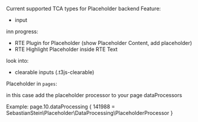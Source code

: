 Current supported TCA types for Placeholder backend Feature:

- input

inn progress:

- RTE Plugin for Placeholder (show Placeholder Content, add placeholder)
- RTE Highlight Placeholder inside RTE Text

look into:

- clearable inputs (.t3js-clearable)

Placeholder in `pages`:

in this case add the placeholder processor to your page dataProcessors

Example:
    page.10.dataProcessing {
        141988 = SebastianStein\Placeholder\DataProcessing\PlaceholderProcessor
    }
